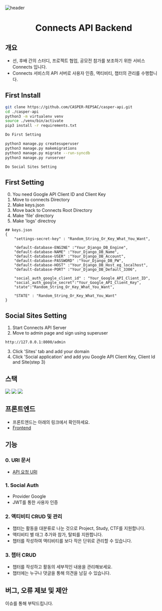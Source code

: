 ![header](https://capsule-render.vercel.app/api?type=rect&color=gradient&height=200&section=header&text=Connects&fontAlign=50&fontSize=70)
<div align="center"> 
 
# Connects API Backend
</div>

## 개요
- 선, 후배 간의 스터디, 프로젝트 협업, 공모전 참가를 보조하기 위한 서비스 Connects 입니다.
- Connects 서비스의 API 서버로 사용자 인증, 액티비티, 챕터의 관리를 수행합니다.
 
## First Install
```bash
git clone https://github.com/CASPER-REPSAC/casper-api.git
cd ./casper-api
python3 -m virtualenv venv
source ./venv/bin/activate
pip3 install -r requirements.txt

Do First Setting

python3 manage.py createsuperuser
python3 manage.py makemigrations
python3 manage.py migrate --run-syncdb
python3 manage.py runserver

Do Social Sites Setting
``` 

## First Setting
0. You need Google API Client ID and Client Key
1. Move to connects Directory
2. Make keys.json
3. Move back to Connects Root Directory
4. Make 'file' directory
5. Make 'logs' directroy

```
## keys.json
{
    "settings-secret-key" : "Random_String_Or_Key_What_You_Want",

    "default-database-ENGINE" :"Your_Django_DB_Engine",
    "default-database-NAME" :"Your_Django_DB_Name",
    "default-database-USER" :"Your_Django_DB_Account",
    "default-database-PASSWORD" :"Your_Django_DB_PW",
    "default-database-HOST" :"Your_Django_DB_Host_eg_localhost", 
    "default-database-PORT" :"Your_Django_DB_Default_3306",

    "social_auth_google_client_id" : "Your_Google_API_Client_ID",
    "social_auth_google_secret":"Your_Google_API_Client_Key",
    "state":"Random_String_Or_Key_What_You_Want",
    
    "STATE" : "Random_String_Or_Key_What_You_Want"
}

```


## Social Sites Setting
1. Start Connects API Server
2. Move to admin page and sign using superuser
```
http://127.0.0.1:8000/admin
```
3. Click 'Sites' tab and add your domain
4. Click 'Social application' and add you Google API Client Key, Client Id and Site(step 3)
 
## 스택
<p align="left">
<img src="https://img.shields.io/badge/Python3-054480?style=flat-square&logo=python&logoColor=white"/>
<img src="https://img.shields.io/badge/Django-18ba1e?style=flat-square&logo=django&logoColor=white"/>
<img src="https://img.shields.io/badge/MySQL-12a5ff?style=flat-square&logo=mysql&logoColor=white"/>
</p>

## 프론트엔드
- 프론트엔드는 아래의 링크에서 확인하세요.
- [Frontend](https://github.com/CASPER-REPSAC/connect-frontend)

## 기능
### 0. URI 문서
- [API 요청 URI](https://www.notion.so/floodnut/Connects-API-64005bb57a964411afb8517cf5f8c231)

### 1. Social Auth
- Provider Google
- JWT를 통한 사용자 인증

### 2. 액티비티 CRUD 및 관리
- 챕터는 활동을 대분류로 나눈 것으로 Project, Study, CTF를 지원합니다.
- 액티비티 별 태그 추가와 참가, 탈퇴를 지원합니다.
- 챕터를 작성하여 액티비티를 보다 작은 단위로 관리할 수 있습니다.

### 3. 챕터 CRUD
- 챕터를 작성하고 활동의 세부적인 내용을 관리해보세요.
- 챕터에는 누구나 댓글을 통해 의견을 남길 수 있습니다.

## 버그, 오류 제보 및 제안
이슈를 통해 부탁드립니다.
